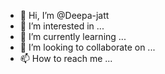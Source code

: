 - 👋 Hi, I’m @Deepa-jatt
- 👀 I’m interested in ...
- 🌱 I’m currently learning ...
- 💞️ I’m looking to collaborate on ...
- 📫 How to reach me ...

<!---
Deepa-jatt/Deepa-jatt is a ✨ special ✨ repository because its `README.md` (this file) appears on your GitHub profile.
You can click the Preview link to take a look at your changes.
--->
